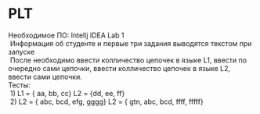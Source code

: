 # PLT
  Необходимое ПО: Intellj IDEA
  Lab 1  
    &nbsp;Информация об студенте и первые три задания выводятся текстом при запуске  
    &nbsp;После необходимо ввести колличество цепочек в языке L1, ввести по очередно сами цепочки, ввести колличество цепочек в языке L2, ввести сами цепочки.  
  Тесты:  
      &nbsp;1) L1 = { aa, bb, cc} L2 = {dd, ee, ff}  
      &nbsp;2) L2 = { abc, bcd, efg, gggg} L2 = { gtn, abc, bcd, ffff, fffff}  
